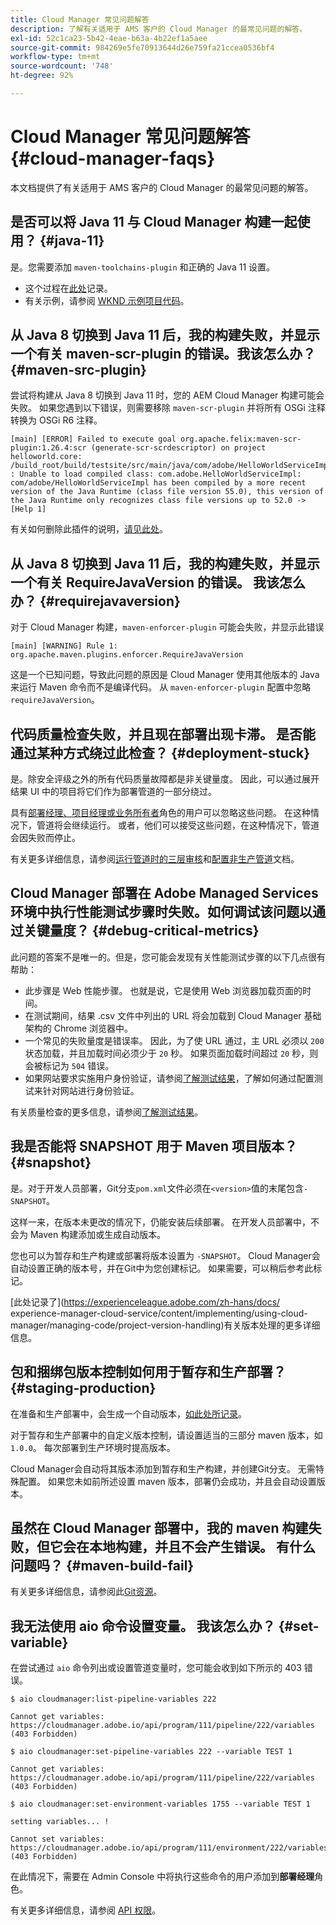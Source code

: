 ```yaml
---
title: Cloud Manager 常见问题解答
description: 了解有关适用于 AMS 客户的 Cloud Manager 的最常见问题的解答。
exl-id: 52c1ca23-5b42-4eae-b63a-4b22ef1a5aee
source-git-commit: 984269e5fe70913644d26e759fa21ccea0536bf4
workflow-type: tm+mt
source-wordcount: '748'
ht-degree: 92%

---
```



# Cloud Manager 常见问题解答 {#cloud-manager-faqs}

本文档提供了有关适用于 AMS 客户的 Cloud Manager 的最常见问题的解答。

## 是否可以将 Java 11 与 Cloud Manager 构建一起使用？ {#java-11}

是。您需要添加 `maven-toolchains-plugin` 和正确的 Java 11 设置。

* 这个过程在[此处](/help/getting-started/using-the-wizard.md)记录。
* 有关示例，请参阅 [WKND 示例项目代码](https://github.com/adobe/aem-guides-wknd/commit/6cb5238cb6b932735dcf91b21b0d835ae3a7fe75)。

## 从 Java 8 切换到 Java 11 后，我的构建失败，并显示一个有关 maven-scr-plugin 的错误。我该怎么办？ {#maven-src-plugin}

尝试将构建从 Java 8 切换到 Java 11 时，您的 AEM Cloud Manager 构建可能会失败。 如果您遇到以下错误，则需要移除 `maven-scr-plugin` 并将所有 OSGi 注释转换为 OSGi R6 注释。

```text
[main] [ERROR] Failed to execute goal org.apache.felix:maven-scr-plugin:1.26.4:scr (generate-scr-scrdescriptor) on project helloworld.core: /build_root/build/testsite/src/main/java/com/adobe/HelloWorldServiceImpl.java : Unable to load compiled class: com.adobe.HelloWorldServiceImpl: com/adobe/HelloWorldServiceImpl has been compiled by a more recent version of the Java Runtime (class file version 55.0), this version of the Java Runtime only recognizes class file versions up to 52.0 -> [Help 1]
```

有关如何删除此插件的说明，[请见此处](https://cqdump.joerghoh.de/2019/01/03/from-scr-annotations-to-osgi-annotations/)。

## 从 Java 8 切换到 Java 11 后，我的构建失败，并显示一个有关 RequireJavaVersion 的错误。 我该怎么办？ {#requirejavaversion}

对于 Cloud Manager 构建，`maven-enforcer-plugin` 可能会失败，并显示此错误

```text
[main] [WARNING] Rule 1: org.apache.maven.plugins.enforcer.RequireJavaVersion
```

这是一个已知问题，导致此问题的原因是 Cloud Manager 使用其他版本的 Java 来运行 Maven 命令而不是编译代码。 从 `maven-enforcer-plugin` 配置中忽略 `requireJavaVersion`。

## 代码质量检查失败，并且现在部署出现卡滞。 是否能通过某种方式绕过此检查？ {#deployment-stuck}

是。除安全评级之外的所有代码质量故障都是非关键量度。 因此，可以通过展开结果 UI 中的项目将它们作为部署管道的一部分绕过。

具有[部署经理、项目经理或业务所有者](/help/requirements/users-and-roles.md#role-definitions)角色的用户可以忽略这些问题。 在这种情况下，管道将会继续运行。 或者，他们可以接受这些问题，在这种情况下，管道会因失败而停止。

有关更多详细信息，请参阅[运行管道时的三层审核](/help/using/code-quality-testing.md#three-tier-gates-while-running-a-pipeline)和[配置非生产管道](/help/using/non-production-pipelines.md#understanding-the-flow)文档。

## Cloud Manager 部署在 Adobe Managed Services 环境中执行性能测试步骤时失败。如何调试该问题以通过关键量度？ {#debug-critical-metrics}

此问题的答案不是唯一的。但是，您可能会发现有关性能测试步骤的以下几点很有帮助：

* 此步骤是 Web 性能步骤。 也就是说，它是使用 Web 浏览器加载页面的时间。
* 在测试期间，结果 .csv 文件中列出的 URL 将会加载到 Cloud Manager 基础架构的 Chrome 浏览器中。
* 一个常见的失败量度是错误率。 因此，为了使 URL 通过，主 URL 必须以 `200` 状态加载，并且加载时间必须少于 `20` 秒。 如果页面加载时间超过 `20` 秒，则会被标记为 `504` 错误。
* 如果网站要求实施用户身份验证，请参阅[了解测试结果](/help/using/code-quality-testing.md#authenticated-performance-testing)，了解如何通过配置测试来针对网站进行身份验证。

有关质量检查的更多信息，请参阅[了解测试结果](/help/using/code-quality-testing.md)。

## 我是否能将 SNAPSHOT 用于 Maven 项目版本？ {#snapshot}

是。对于开发人员部署，Git分支`pom.xml`文件必须在`<version>`值的末尾包含`-SNAPSHOT`。

这样一来，在版本未更改的情况下，仍能安装后续部署。 在开发人员部署中，不会为 Maven 构建添加或生成自动版本。

您也可以为暂存和生产构建或部署将版本设置为 `-SNAPSHOT`。 Cloud Manager会自动设置正确的版本号，并在Git中为您创建标记。 如果需要，可以稍后参考此标记。

[此处记录了](https://experienceleague.adobe.com/zh-hans/docs/ experience-manager-cloud-service/content/implementing/using-cloud-manager/managing-code/project-version-handling)有关版本处理的更多详细信息。

## 包和捆绑包版本控制如何用于暂存和生产部署？ {#staging-production}

在准备和生产部署中，会生成一个自动版本，[如此处所记录](/help/managing-code/maven-project-version.md)。

对于暂存和生产部署中的自定义版本控制，请设置适当的三部分 maven 版本，如 `1.0.0`。 每次部署到生产环境时提高版本。

Cloud Manager会自动将其版本添加到暂存和生产构建，并创建Git分支。 无需特殊配置。 如果您未如前所述设置 maven 版本，部署仍会成功，并且会自动设置版本。

## 虽然在 Cloud Manager 部署中，我的 maven 构建失败，但它会在本地构建，并且不会产生错误。 有什么问题吗？ {#maven-build-fail}

有关更多详细信息，请参阅此[Git资源](https://github.com/cqsupport/cloud-manager/blob/main/cm-build-step-fails.md)。

## 我无法使用 aio 命令设置变量。 我该怎么办？ {#set-variable}

在尝试通过 `aio` 命令列出或设置管道变量时，您可能会收到如下所示的 403 错误。

```shell
$ aio cloudmanager:list-pipeline-variables 222

Cannot get variables: https://cloudmanager.adobe.io/api/program/111/pipeline/222/variables (403 Forbidden)

$ aio cloudmanager:set-pipeline-variables 222 --variable TEST 1

Cannot get variables: https://cloudmanager.adobe.io/api/program/111/pipeline/222/variables (403 Forbidden)

$ aio cloudmanager:set-environment-variables 1755 --variable TEST 1

setting variables... !

Cannot set variables: https://cloudmanager.adobe.io/api/program/111/environment/222/variables (403 Forbidden)
```

在此情况下，需要在 Admin Console 中将执行这些命令的用户添加到&#x200B;**部署经理**&#x200B;角色。

有关更多详细信息，请参阅 [API 权限](https://developer.adobe.com/experience-cloud/cloud-manager/guides/getting-started/permissions/)。
